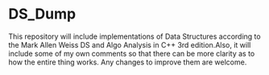 # DS_Dump

This repository will include implementations of Data Structures according to the Mark Allen Weiss DS and Algo Analysis in C++ 3rd
edition.Also, it will include some of my own comments so that there can be more clarity as to how the entire thing works. Any changes to improve them are welcome.
